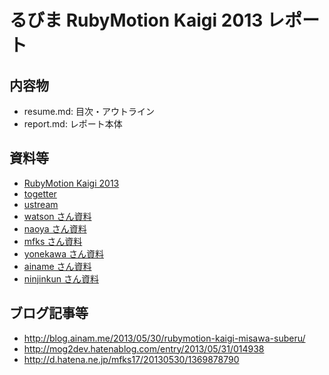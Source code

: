# るびま RubyMotion Kaigi 2013 レポート

## 内容物
- resume.md: 目次・アウトライン
- report.md: レポート本体

## 資料等
- [RubyMotion Kaigi 2013](http://connpass.com/event/2095/)
- [togetter](http://togetter.com/li/510492)
- [ustream](http://www.ustream.tv/channel/rubymotion-kaigi-2013)
- [watson さん資料](https://speakerdeck.com/watson/rubymotion-2-dot-0)
- [naoya さん資料](https://speakerdeck.com/naoya/shi-jian-rubymotion)
- [mfks さん資料](https://speakerdeck.com/mfks17/that-objective-c-guy-think-about-rubymotion)
- [yonekawa さん資料](https://speakerdeck.com/yonekawa/dive-into-joybox)
- [ainame さん資料](https://speakerdeck.com/ainame/rubymotionnituiteben-qi-chu-sitekao-etemimasita)
- [ninjinkun さん資料](https://speakerdeck.com/ninjinkun/rubymotion-meets-irc)

## ブログ記事等
- http://blog.ainam.me/2013/05/30/rubymotion-kaigi-misawa-suberu/
- http://mog2dev.hatenablog.com/entry/2013/05/31/014938
- http://d.hatena.ne.jp/mfks17/20130530/1369878790